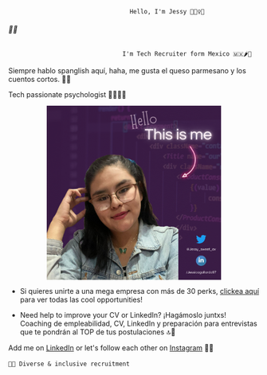                                       Hello, I'm Jessy 🙋🏻‍♀️✨
###### 🔗💜

                                    I'm Tech Recruiter form Mexico 🇲🇽🌶️🌮



Siempre hablo spanglish aquí, haha, me gusta el queso parmesano y los cuentos cortos. 📖✨

Tech passionate psychologist 
👩🏻‍💻💜




 <img src="img/jessgithub.png" alt="Image" width="350px" height="350px" style="display: block; margin: 0 auto" />




- Si quieres unirte a una mega empresa con más de 30 perks, [clickea aquí]() para ver todas las cool opportunities!


- Need help to improve your CV or LinkedIn?  ¡Hagámoslo juntxs! Coaching de empleabilidad, CV, LinkedIn y preparación para entrevistas que te pondrán al TOP de tus postulaciones 🔝💛
  




Add me on [LinkedIn](wwww.linkedin.com/jessicagallardo97) or let's follow each other on [Instagram](instagram.com/jessysweetav) 📱💙


``🏳️‍🌈 Diverse & inclusive recruitment``
